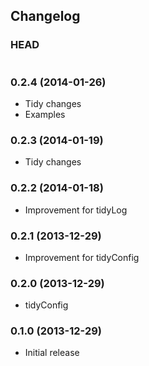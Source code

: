 ## Changelog

### HEAD

```
```

### 0.2.4 (2014-01-26)

* Tidy changes
* Examples

### 0.2.3 (2014-01-19)

* Tidy changes

### 0.2.2 (2014-01-18)

* Improvement for tidyLog

### 0.2.1 (2013-12-29)

* Improvement for tidyConfig

### 0.2.0 (2013-12-29)

* tidyConfig

### 0.1.0 (2013-12-29)

* Initial release